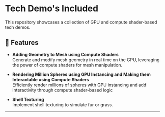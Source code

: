 # Tech Demo's Included

This repository showcases a collection of GPU and compute shader-based tech demos.

## 🚀 Features

- **Adding Geometry to Mesh using Compute Shaders**  
  Generate and modify mesh geometry in real time on the GPU, leveraging the power of compute shaders for mesh manipulation.

- **Rendering Million Spheres using GPU Instancing and Making them Interactable using Compute Shaders**  
  Efficiently render millions of spheres with GPU instancing and add interactivity through compute shader-based logic

- **Shell Texturing**  
  Implement shell texturing to simulate fur or grass.

---


